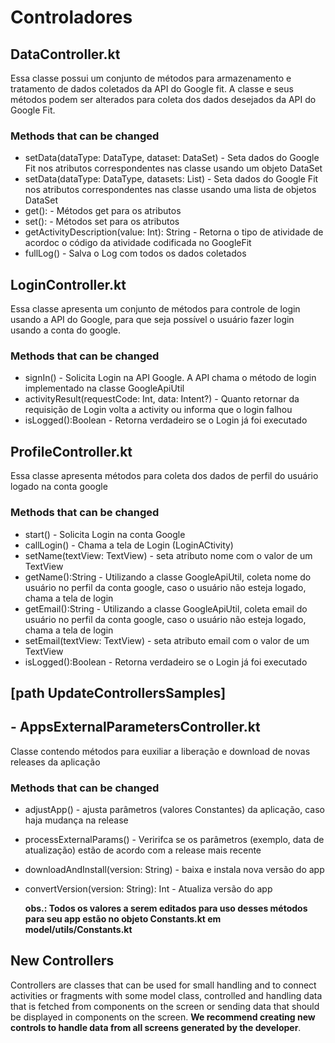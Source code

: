 # Controladores

## DataController.kt

Essa classe possui um conjunto de métodos para armazenamento e tratamento de dados coletados da API do Google fit. A classe e seus métodos podem ser alterados para coleta dos dados desejados da API do Google Fit.

### Methods that can be changed

- setData(dataType: DataType, dataset: DataSet) - Seta dados do Google Fit nos atributos correspondentes nas classe usando um objeto DataSet 
- setData(dataType: DataType, datasets: List<DataSet>)  -  Seta dados do Google Fit nos atributos correspondentes nas classe usando uma lista de objetos DataSet 
- get<Attribute>():<Attribute Type> - Métodos get para os atributos 
- set<Attribute>():<Attribute Type> - Métodos set para os atributos
- getActivityDescription(value: Int): String - Retorna o tipo de atividade de acordoc o código da atividade codificada no GoogleFit
- fullLog() - Salva o Log com todos os dados coletados

## LoginController.kt

Essa classe apresenta um conjunto de métodos para controle de login usando a API do Google, para que seja possível o usuário fazer login usando a conta do google.

### Methods that can be changed

- signIn() - Solicita Login na API Google. A API chama o método de login implementado na classe GoogleApiUtil
- activityResult(requestCode: Int, data: Intent?) - Quanto retornar da requisição de Login volta a activity ou informa que o login falhou
- isLogged():Boolean - Retorna verdadeiro se o Login já foi executado

## ProfileController.kt
  
Essa classe apresenta métodos para coleta dos dados de perfil do usuário logado na conta google
  
### Methods that can be changed
  
- start() - Solicita Login na conta Google
- callLogin() - Chama a tela de Login (LoginACtivity)
- setName(textView: TextView) - seta atributo nome com o valor de um TextView
- getName():String - Utilizando a classe GoogleApiUtil, coleta nome do usuário no perfil da conta google, caso o usuário não esteja logado, chama a tela de login
- getEmail():String - Utilizando a classe GoogleApiUtil, coleta email do usuário no perfil da conta google, caso o usuário não esteja logado, chama a tela de login 
- setEmail(textView: TextView) - seta atributo email com o valor de um TextView
- isLogged():Boolean - Retorna verdadeiro se o Login já foi executado

## [path UpdateControllersSamples] 

## - AppsExternalParametersController.kt

Classe contendo métodos para euxiliar a liberação e download de novas releases da aplicação

### Methods that can be changed   

- adjustApp() - ajusta parâmetros (valores Constantes) da aplicação, caso haja mudança na release
- processExternalParams() - Veririfca se os parâmetros (exemplo, data de atualização) estão de acordo com a release mais recente
- downloadAndInstall(version: String) - baixa  e instala nova versão do app
- convertVersion(version: String): Int - Atualiza versão do app
  
  <b>obs.: Todos os valores a serem editados para uso desses métodos para seu app estão no objeto Constants.kt em model/utils/Constants.kt</b>

## New Controllers

Controllers are classes that can be used for small handling and to connect activities or fragments with some model class, controlled and handling data that is fetched from components on the screen or sending data that should be displayed in components on the screen. <b>We recommend creating new controls to handle data from all screens generated by the developer</b>.
